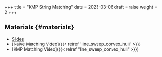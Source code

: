 +++
title = "KMP String Matching"
date = 2023-03-06
draft = false
weight = 2
+++

## Materials {#materials}

-   [Slides](/slides/kmp.pdf)
-   [Naive Matching Video]({{< relref "line_sweep_convex_hull" >}})
-   [KMP Matching Video]({{< relref "line_sweep_convex_hull" >}})
